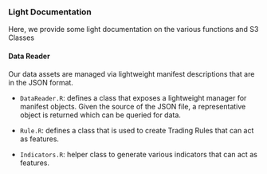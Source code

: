 ### Light Documentation

Here, we provide some light documentation on the various functions and S3 Classes

#### Data Reader

Our data assets are managed via lightweight manifest descriptions that
are in the JSON format.

* `DataReader.R`: defines a class that exposes a
  lightweight manager for manifest objects. Given the source of the JSON file, a representative   object is returned which can be queried for data.
  
* `Rule.R`: defines a class that is used to create Trading Rules that can act as features.

* `Indicators.R`: helper class to generate various indicators that can act as features.